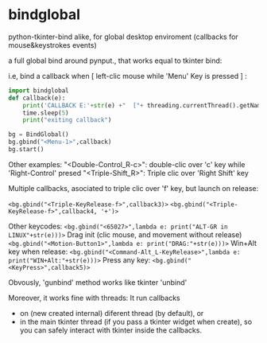 # bindglobal
python-tkinter-bind alike, for global desktop enviroment (callbacks for mouse&amp;keystrokes events)

a full global bind around pynput., that works equal to tkinter bind:

i.e, bind a callback when [ left-clic mouse while 'Menu' Key is pressed ] :

```python
import bindglobal
def callback(e):
    print('CALLBACK E:'+str(e) +"  ["+ threading.currentThread().getName() +"]")
    time.sleep(5)
    print("exiting callback")

bg = BindGlobal()
bg.gbind("<Menu-1>",callback)
bg.start()
```
Other examples:
"<Double-Control_R-c>": double-clic over 'c' key while 'Right-Control' presed
"<Triple-Shift_R>": Triple clic over 'Right Shift' key

Multiple callbacks, asociated to triple clic over 'f' key, but launch on release:

`<bg.gbind("<Triple-KeyRelease-f>",callback3)>` 
`<bg.gbind("<Triple-KeyRelease-f>",callback4, '+')>`
    
Other keycodes:
`<bg.gbind("<65027>",lambda e: print("ALT-GR in LINUX"+str(e)))>`
Drag init (clic mouse, and movement without release)
`<bg.gbind("<Motion-Button1>",lambda e: print("DRAG:"+str(e)))>`
Win+Alt key when release:
`<bg.gbind("<Command-Alt_L-KeyRelease>",lambda e: print("WIN+Alt:"+str(e)))>`
Press any key:
`<bg.gbind("<KeyPress>",callback5)>`

Obvously, 'gunbind' method works like tkinter 'unbind'

Moreover, it works fine with threads:
It run callbacks 
- on (new created internal) diferent thread (by default),
    or
- in the main tkinter thread (if you pass a tkinter widget when create), so you can safely interact with tkinter inside the callbacks.
